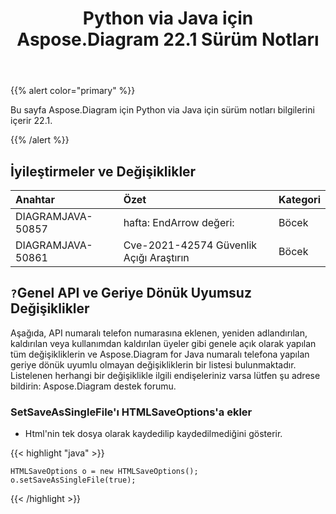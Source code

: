 ﻿---
title: Python via Java için Aspose.Diagram 22.1 Sürüm Notları
type: docs
weight: 27
url: /tr/java/aspose-diagram-for-python-via-java-22-1-release-notes/
---
{{% alert color="primary" %}}

Bu sayfa Aspose.Diagram için Python via Java için sürüm notları bilgilerini içerir 22.1.


{{% /alert %}}
## **İyileştirmeler ve Değişiklikler**

|**Anahtar**|**Özet**|**Kategori**|
|:- |:- |:- |
|DIAGRAMJAVA-50857|hafta: EndArrow değeri:|Böcek|
|DIAGRAMJAVA-50861|Cve-2021-42574 Güvenlik Açığı Araştırın|Böcek|

## `?`**Genel API ve Geriye Dönük Uyumsuz Değişiklikler**
Aşağıda, API numaralı telefon numarasına eklenen, yeniden adlandırılan, kaldırılan veya kullanımdan kaldırılan üyeler gibi genele açık olarak yapılan tüm değişikliklerin ve Aspose.Diagram for Java numaralı telefona yapılan geriye dönük uyumlu olmayan değişikliklerin bir listesi bulunmaktadır. Listelenen herhangi bir değişiklikle ilgili endişeleriniz varsa lütfen şu adrese bildirin: Aspose.Diagram destek forumu.

### **SetSaveAsSingleFile'ı HTMLSaveOptions'a ekler**
- Html'nin tek dosya olarak kaydedilip kaydedilmediğini gösterir.

{{< highlight "java" >}}

    HTMLSaveOptions o = new HTMLSaveOptions();    
    o.setSaveAsSingleFile(true);

{{< /highlight >}}

